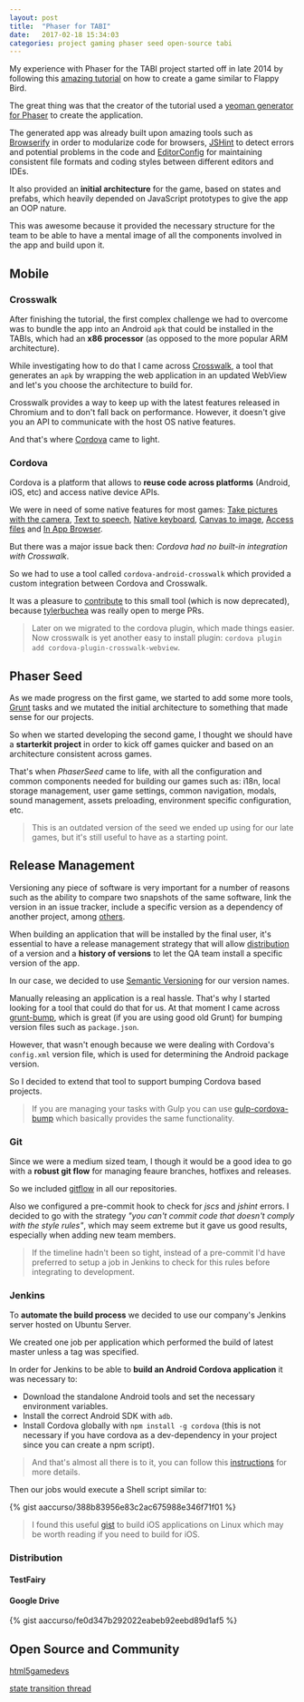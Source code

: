 ```yaml
---
layout: post
title:  "Phaser for TABI"
date:   2017-02-18 15:34:03
categories: project gaming phaser seed open-source tabi
---
```

My experience with Phaser for the TABI project started off in late 2014 by following this [amazing tutorial](http://www.codevinsky.com/phaser-2-0-tutorial-flappy-bird-part-5/) on how to create a game similar to Flappy Bird.

The great thing was that the creator of the tutorial used a [yeoman generator for Phaser](https://github.com/8-uh/generator-phaser-official) to create the application.

The generated app was already built upon amazing tools such as [Browserify](https://browserify.org) in order to modularize code for browsers, [JSHint](http://jshint.com/) to detect errors and potential problems in the code and [EditorConfig](https://editorconfig.org/) for maintaining consistent file formats and coding styles between different editors and IDEs.

It also provided an **initial architecture** for the game, based on states and prefabs, which heavily depended on JavaScript prototypes to give the app an OOP nature.

This was awesome because it provided the necessary structure for the team to be able to have a mental image of all the components involved in the app and build upon it.

## Mobile

### Crosswalk

After finishing the tutorial, the first complex challenge we had to overcome was to bundle the app into an Android `apk` that could be installed in the TABIs, which had an **x86 processor** (as opposed to the more popular ARM architecture).

While investigating how to do that I came across [Crosswalk](https://crosswalk-project.org), a tool that generates an `apk` by wrapping the web application in an updated WebView and let's you choose the architecture to build for.

Crosswalk provides a way to keep up with the latest features released in Chromium and to don't fall back on performance. However, it doesn't give you an API to communicate with the host OS native features.

And that's where [Cordova](https://cordova.apache.org/) came to light.

### Cordova

Cordova is a platform that allows to **reuse code across platforms** (Android, iOS, etc) and access native device APIs.

We were in need of some native features for most games: [Take pictures with the camera](https://github.com/apache/cordova-plugin-camera), [Text to speech](https://github.com/vilic/cordova-plugin-tts), [Native keyboard](com.ionic.keyboard), [Canvas to image](org.devgeeks.Canvas2ImagePlugin), [Access files](https://cordova.apache.org/docs/en/latest/reference/cordova-plugin-file/) and [In App Browser](https://cordova.apache.org/docs/en/latest/reference/cordova-plugin-inappbrowser/).

But there was a major issue back then: _Cordova had no built-in integration with Crosswalk_.

So we had to use a tool called `cordova-android-crosswalk` which provided a custom integration between Cordova and Crosswalk.

It was a pleasure to [contribute](https://github.com/tylerbuchea/cordova-android-crosswalk/commits?author=aaccurso) to this small tool (which is now deprecated), because [tylerbuchea](https://github.com/tylerbuchea) was really open to merge PRs.

<github-repo-card owner="tylerbuchea" name="cordova-android-crosswalk">
  <div class="loading">
    <div class="loading-bar"></div>
    <div class="loading-bar"></div>
    <div class="loading-bar"></div>
    <div class="loading-bar"></div>
  </div>
</github-repo-card>

> Later on we migrated to the cordova plugin, which made things easier. Now crosswalk is yet another easy to install plugin: `cordova plugin add cordova-plugin-crosswalk-webview`.

## Phaser Seed

As we made progress on the first game, we started to add some more tools, [Grunt](https://gruntjs.com/) tasks and we mutated the initial architecture to something that made sense for our projects.

So when we started developing the second game, I thought we should have a **starterkit project** in order to kick off games quicker and based on an architecture consistent across games.

That's when _PhaserSeed_ came to life, with all the configuration and common components needed for building our games such as: i18n, local storage management, user game settings, common navigation, modals, sound management, assets preloading, environment specific configuration, etc.

<github-repo-card name="phaser-seed">
  <div class="loading">
    <div class="loading-bar"></div>
    <div class="loading-bar"></div>
    <div class="loading-bar"></div>
    <div class="loading-bar"></div>
  </div>
</github-repo-card>

> This is an outdated version of the seed we ended up using for our late games, but it's still useful to have as a starting point.

## Release Management

Versioning any piece of software is very important for a number of reasons such as the ability to compare two snapshots of the same software, link the version in an issue tracker, include a specific version as a dependency of another project, among [others](https://developer.android.com/studio/publish/versioning.html).

When building an application that will be installed by the final user, it's essential to have a release management strategy that will allow [distribution](#distribution) of a version and a **history of versions** to let the QA team install a specific version of the app.

In our case, we decided to use [Semantic Versioning](http://semver.org/) for our version names.

Manually releasing an application is a real hassle. That's why I started looking for a tool that could do that for us. At that moment I came across [grunt-bump](https://github.com/vojtajina/grunt-bump), which is great (if you are using good old Grunt) for bumping version files such as `package.json`.

However, that wasn't enough because we were dealing with Cordova's `config.xml` version file, which is used for determining the Android package version.

So I decided to extend that tool to support bumping Cordova based projects.

<github-repo-card name="grunt-bump-cordova">
  <div class="loading">
    <div class="loading-bar"></div>
    <div class="loading-bar"></div>
    <div class="loading-bar"></div>
    <div class="loading-bar"></div>
  </div>
</github-repo-card>

> If you are managing your tasks with Gulp you can use [gulp-cordova-bump](https://github.com/MichaelTaylor3D/gulp-cordova-bump) which basically provides the same functionality.

### Git

Since we were a medium sized team, I though it would be a good idea to go with a **robust git flow** for managing feaure branches, hotfixes and releases.

So we included [gitflow](https://github.com/nvie/gitflow) in all our repositories.

Also we configured a pre-commit hook to check for _jscs_ and _jshint_ errors. I decided to go with the strategy _"you can't commit code that doesn't comply with the style rules"_, which may seem extreme but it gave us good results, especially when adding new team members.

> If the timeline hadn't been so tight, instead of a pre-commit I'd have preferred to setup a job in Jenkins to check for this rules before integrating to development.

### Jenkins

To **automate the build process** we decided to use our company's Jenkins server hosted on Ubuntu Server.

We created one job per application which performed the build of latest master unless a tag was specified.

In order for Jenkins to be able to **build an Android Cordova application** it was necessary to:

- Download the standalone Android tools and set the necessary environment variables.
- Install the correct Android SDK with `adb`.
- Install Cordova globally with `npm install -g cordova` (this is not necessary if you have cordova as a dev-dependency in your project since you can create a npm script).

> And that's almost all there is to it, you can follow this [instructions](https://www.digitalocean.com/community/tutorials/how-to-build-android-apps-with-jenkins) for more details.

Then our jobs would execute a Shell script similar to:

{% gist aaccurso/388b83956e83c2ac675988e346f71f01 %}

> I found this useful [gist](https://gist.github.com/escapedcat/2bde893b784147248c2d0f199394dc65) to build iOS applications on Linux which may be worth reading if you need to build for iOS.

### Distribution

#### TestFairy

<github-repo-card owner="testfairy" name="command-line-uploader">
  <div class="loading">
    <div class="loading-bar"></div>
    <div class="loading-bar"></div>
    <div class="loading-bar"></div>
    <div class="loading-bar"></div>
  </div>
</github-repo-card>

#### Google Drive

<github-repo-card owner="prasmussen" name="gdrive">
  <div class="loading">
    <div class="loading-bar"></div>
    <div class="loading-bar"></div>
    <div class="loading-bar"></div>
    <div class="loading-bar"></div>
  </div>
</github-repo-card>

{% gist aaccurso/fe0d347b292022eabeb92eebd89d1af5 %}

## Open Source and Community

[html5gamedevs](http://www.html5gamedevs.com/profile/11049-aaccurso/)

<github-repo-card name="phaser-state-transition-plugin">
  <div class="loading">
    <div class="loading-bar"></div>
    <div class="loading-bar"></div>
    <div class="loading-bar"></div>
    <div class="loading-bar"></div>
  </div>
</github-repo-card>

[state transition thread](http://www.html5gamedevs.com/topic/10015-phaser-213-and-state-transition-plugin/?do=findComment&comment=64638)

<github-repo-card name="canvas-image-saver">
  <div class="loading">
    <div class="loading-bar"></div>
    <div class="loading-bar"></div>
    <div class="loading-bar"></div>
    <div class="loading-bar"></div>
  </div>
</github-repo-card>
<github-repo-card name="Canvas2ImagePlugin">
  <div class="loading">
    <div class="loading-bar"></div>
    <div class="loading-bar"></div>
    <div class="loading-bar"></div>
    <div class="loading-bar"></div>
  </div>
</github-repo-card>
